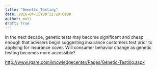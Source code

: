 ```yaml
---
title: "Genetic Testing"
date: 2016-04-15T00:32:20+0100
author: matt
draft: True
---
```

In the next decade, genetic tests may become significant and cheap enough that advisers begin suggesting insurance customers test prior to applying for insurance cover. Will consumer behavior change as genetic testing becomes more accessible?

http://www.rgare.com/knowledgecenter/Pages/Genetic-Testing.aspx
